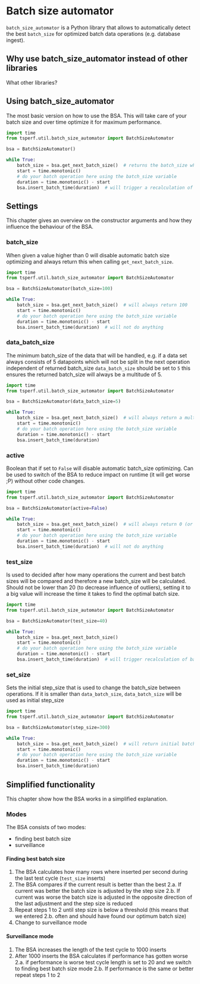 # Batch size automator

`batch_size_automator` is a Python library that allows to automatically detect the best 
`batch_size` for optimized batch data operations (e.g. database ingest).

## Why use batch_size_automator instead of other libraries

What other libraries?

## Using batch_size_automator

The most basic version on how to use the BSA. This will take care of your batch size and over time optimize it for maximum performance.

```python
import time
from tsperf.util.batch_size_automator import BatchSizeAutomator

bsa = BatchSizeAutomator()

while True:
    batch_size = bsa.get_next_batch_size()  # returns the batch_size which should be used for the next operation cycle
    start = time.monotonic()
    # do your batch operation here using the batch_size variable
    duration = time.monotonic() - start
    bsa.insert_batch_time(duration)  # will trigger a recalculation of the best batch size after 20 iterations
```

## Settings

This chapter gives an overview on the constructor arguments and how they influence the behaviour of the BSA.

### batch_size

When given a value higher than 0 will disable automatic batch size optimizing and always return this when calling `get_next_batch_size`.

```python
import time
from tsperf.util.batch_size_automator import BatchSizeAutomator

bsa = BatchSizeAutomator(batch_size=100)

while True:
    batch_size = bsa.get_next_batch_size()  # will always return 100
    start = time.monotonic()
    # do your batch operation here using the batch_size variable
    duration = time.monotonic() - start
    bsa.insert_batch_time(duration)  # will not do anything
```

### data_batch_size

The minimum batch_size of the data that will be handled, e.g. if a data set always consists of 5 datapoints which will not be split in the next operation independent of returned batch_size `data_batch_size` should be set to `5` this ensures the returned batch_size will always be a multitude of 5.

```python
import time
from tsperf.util.batch_size_automator import BatchSizeAutomator

bsa = BatchSizeAutomator(data_batch_size=5)

while True:
    batch_size = bsa.get_next_batch_size()  # will always return a multitude of 5 (e.g. 5, 10, 20, 100, 555, ...)
    start = time.monotonic()
    # do your batch operation here using the batch_size variable
    duration = time.monotonic() - start
    bsa.insert_batch_time(duration)
```

### active

Boolean that if set to `False` will disable automatic batch_size optimizing. Can be used to switch of the BSA to reduce impact on runtime (it will get worse ;P) without other code changes.

```python
import time
from tsperf.util.batch_size_automator import BatchSizeAutomator

bsa = BatchSizeAutomator(active=False)

while True:
    batch_size = bsa.get_next_batch_size()  # will always return 0 (or `batch_size` if set)
    start = time.monotonic()
    # do your batch operation here using the batch_size variable
    duration = time.monotonic() - start
    bsa.insert_batch_time(duration)  # will not do anything
```

### test_size

Is used to decided after how many operations the current and best batch sizes will be compared and therefore a new batch_size will be calculated. Should not be lower than 20 (to decrease influence of outliers), setting it to a big value will increase the time it takes to find the optimal batch size.

```python
import time
from tsperf.util.batch_size_automator import BatchSizeAutomator

bsa = BatchSizeAutomator(test_size=40)

while True:
    batch_size = bsa.get_next_batch_size()
    start = time.monotonic()
    # do your batch operation here using the batch_size variable
    duration = time.monotonic() - start
    bsa.insert_batch_time(duration)  # will trigger recalculation of batch size after 40 iterations
```

### set_size

Sets the initial step_size that is used to change the batch_size between operations. If it is smaller than `data_batch_size`, `data_batch_size` will be used as initial step_size

```python
import time
from tsperf.util.batch_size_automator import BatchSizeAutomator

bsa = BatchSizeAutomator(step_size=300)

while True:
    batch_size = bsa.get_next_batch_size()  # will return initial batch_size + 300 after the first recalculation
    start = time.monotonic()
    # do your batch operation here using the batch_size variable
    duration = time.monotonic() - start
    bsa.insert_batch_time(duration)
```

## Simplified functionality

This chapter show how the BSA works in a simplified explanation.

### Modes

The BSA consists of two modes:
+ finding best batch size
+ surveillance

#### Finding best batch size

1. The BSA calculates how many rows where inserted per second during the last test cycle (`test_size` inserts)
2. The BSA compares if the current result is better than the best
    2.a. If current was better the batch size is adjusted by the step size
    2.b. If current was worse the batch size is adjusted in the opposite direction of the last adjustment and the step size is reduced
3. Repeat steps 1 to 2 until step size is below a threshold (this means that we entered 2.b. often and should have found our optimum batch size)
4. Change to surveillance mode

#### Surveillance mode

1. The BSA increases the length of the test cycle to 1000 inserts
2. After 1000 inserts the BSA calculates if performance has gotten worse
    2.a. if performance is worse test cycle length is set to 20 and we switch to finding best batch size mode
    2.b. If performance is the same or better repeat steps 1 to 2
